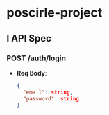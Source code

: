 # poscirle-project
## I API Spec
### POST /auth/login
   - **Req Body**:
     ```json
     {
       "email": string,
       "password": string
     }
     ```
